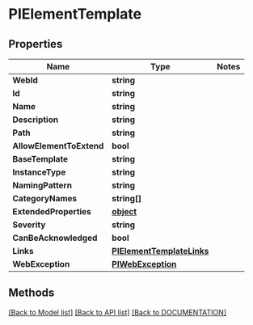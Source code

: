 # PIElementTemplate

## Properties
Name | Type | Notes
------------ | ------------- | -------------
**WebId** | **string**
**Id** | **string**
**Name** | **string**
**Description** | **string**
**Path** | **string**
**AllowElementToExtend** | **bool**
**BaseTemplate** | **string**
**InstanceType** | **string**
**NamingPattern** | **string**
**CategoryNames** | **string[]**
**ExtendedProperties** | **[**object**](../Model/Object.md)**
**Severity** | **string**
**CanBeAcknowledged** | **bool**
**Links** | **[**PIElementTemplateLinks**](../Model/PIElementTemplateLinks.md)**
**WebException** | **[**PIWebException**](../Model/PIWebException.md)**

## Methods
[[Back to Model list]](../../DOCUMENTATION.md#documentation-for-models) [[Back to API list]](../../DOCUMENTATION.md#documentation-for-api-endpoints) [[Back to DOCUMENTATION]](../../DOCUMENTATION.md)
